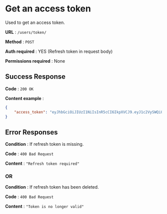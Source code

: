 # Get an access token

Used to get an access token.

**URL** : `/users/token/`

**Method** : `POST`

**Auth required** : YES (Refresh token in request body)

**Permissions required** : None

## Success Response

**Code** : `200 OK`

**Content example** :
```json
{
    "access_token": "eyJhbGciOiJIUzI1NiIsInR5cCI6IkpXVCJ9.eyJ1c2VySWQiOjEsInVzZXJuYW1lIjoiamFrb2IxIiwiaWF0IjoxNTkzMDc3NzgzLCJleHAiOjE1OTMwODEzODN9.b_cG9sZk-3ast28aFrFdwJfwGN-EevzCmrrLm2QUkuA"
}
```

## Error Responses

**Condition** : If refresh token is missing.

**Code** : `400 Bad Request`

**Content** : `"Refresh token required"`

### OR

**Condition** : If refresh token has been deleted.

**Code** : `400 Bad Request`

**Content** : `"Token is no longer valid"`